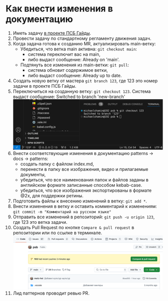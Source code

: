 # Как внести изменения в документацию

1. Иметь задачу [в проекте ПСБ Гайды](https://github.com/users/metz-hei/projects/3/views/1).
2. Провести задачу по стандартному регламенту движения задач.
3. Когда задача готова к созданию MR, актуализировать main-ветку:
   - Убедиться, что ветка main активна: ```git checkout main```:
     - система переключит вас на main,
     - либо выдаст сообщение: Already on 'main'.
   - Подтянуть все изменения из main-ветки: ```git pull```:
     - система обновит содержимое ветки,
     - либо выдаст сообщение: Already up to date.
4. Создать новую ветку от мастера ```git branch 123```, где 123 это номер задачи в проекте ПСБ Гайды.
5. Переключиться на созданную ветку: ```git checkout 123```. Система выдаст сообщение: Switched to branch 'new-branch' ![Switched to branch](./123.png)
6. Внести соответствующие изменения в документацию patterns → docs → patterns:
   - создать папку с файлом index.md,
   - перенести в папку все изображения, видео и прилагаемые документы,
   - убедиться, что все наименования папок и файлов заданы в английском формате записанные способом kebab-case.
   - убедиться, что все изображения экспортированы в формате @2х, для поддержки ретины.
7. Подготовить файлы к внесению изменений в ветку: ```git add *```.
8. Внести изменения в ветку и оставить комментарий к изменениям: ```git commit -m "Комментарий на русском языке"```
9. Отправить все изменений в репозиторий: ```git push -u origin 123```, где 123 это ветка задачи.
10. Создать Pull Request по кнопке ```Compare & pull request``` в репозитории или по ссылке в терминале.
    ![Compare & pull request](./pr.png)
11. Лид паттернов проводит ревью PR.
